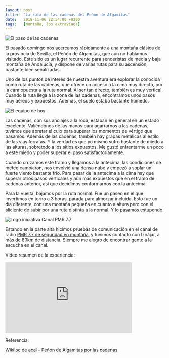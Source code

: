 ```yaml
---
layout: post
title:  "La ruta de las cadenas del Peñon de Algamitas"
date:   2018-11-06 22:54:00 +0200
tags:	[montaña, los extraviaos]
---
```


![El paso de las cadenas][paso]

El pasado domingo nos acercamos rápidamente a una montaña clásica de la
provincia de Sevilla, el Peñón de Algamitas, que aún no habíamos visitado.
Este sitio es un lugar recurrente para senderistas de media y baja montaña
de Andalucía, y dispone de varias rutas para su ascensión, bastante bien
señalizadas.

<!--more-->

Uno de los puntos de interés de nuestra aventura era explorar la conocida como
ruta de las cadenas, que ofrece un acceso a la cima muy directo, por la cara
opuesta a la ruta normal.
Al ser tan directo, también es muy vertical. Cuando la ruta llega a la zona de
las cadenas, encontramos unos pasos muy aéreos y expuestos. Además, el suelo
estaba bastante húmedo.

![El equipo de hoy][equipo]

Las cadenas, con sus anclajes a la roca, estaban en general en un estado
excelente. Valiéndonos de las manos para agarrarnos a las cadenas, tuvimos que
apretar el culo para superar los momentos de vértigo que pasamos. Además de
las cadenas, también hay grapas metálicas al estilo de las vias ferratas.
Y la verdad es que yo mismo sufro bastante de miedo a las alturas, sobretodo
a los sitios expuestos. Me gustó enfrentarme un poco a este miedo y poder
superar el paso satisfactoriamente.

Cuando cruzamos este tramo y llegamos a la antecima, las condiciones de meteo
cambiaron, nos envolvió una densa nube y empezó a soplar un fuerte viento
bastante frio. Para pasar de la antecima a la cima hay que superar otros pasos
verticales y aún más expuestos que en el tramo de cadenas anterior, así que
decidimos conformarnos con la antecima.

Para la vuelta, bajamos por la ruta normal. Fue un paseo en el que invertimos
en torno a 3 horas, parada para almorzar incluida. Esto fue un día diferente,
con una montaña pequeña en cuanto a altura pero con el aliciente de subir por
una ruta distinta a la normal. Y lo pasamos estupendo.

![Logo iniciativa Canal PMR 7.7][canal77pmr]

Estando en la parte alta hicimos pruebas de comunicación en el canal de radio
[PMR 7.7 de seguridad en montaña][pmr77], y tuvimos contacto con Iznájar, a
más de 80km de distancia. Siempre me alegro de encontrar gente a la escucha
en el canal.

Video resumen de la experiencia:

<div class="iframeWrapper">
<iframe width="400" height="225"
        src="https://www.youtube-nocookie.com/embed/vu5Gw2wRcyc"
        frameborder="0" allow="autoplay; encrypted-media" allowfullscreen>
</iframe>
</div>


Referencia:

[Wikiloc de acal - Peñón de Algamitas por las cadenas][ref]

[ref]:		https://es.wikiloc.com/rutas-senderismo/penon-de-algamitas-por-las-cadenas-15913149
[pmr77]:	http://www.canal77pmr.com/
[equipo]:	{{site.url}}/assets/20181106-01-algamitas-equipo.png
[paso]:		{{site.url}}/assets/20181106-02-algamitas-paso.png
[canal77pmr]:	{{site.url}}/assets/canal77pmr.jpg
